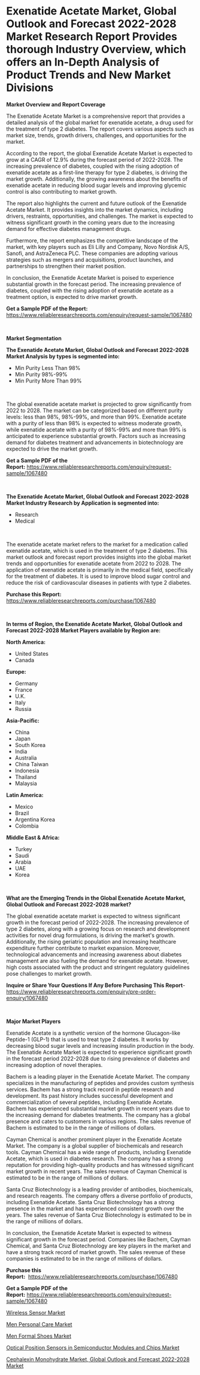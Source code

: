 <p><h1>Exenatide Acetate Market, Global Outlook and Forecast 2022-2028 Market Research Report Provides thorough Industry Overview, which offers an In-Depth Analysis of Product Trends and New Market Divisions</h1></p><p><strong>Market Overview and Report Coverage</strong></p>
<p><p>The Exenatide Acetate Market is a comprehensive report that provides a detailed analysis of the global market for exenatide acetate, a drug used for the treatment of type 2 diabetes. The report covers various aspects such as market size, trends, growth drivers, challenges, and opportunities for the market.</p><p>According to the report, the global Exenatide Acetate Market is expected to grow at a CAGR of 12.9% during the forecast period of 2022-2028. The increasing prevalence of diabetes, coupled with the rising adoption of exenatide acetate as a first-line therapy for type 2 diabetes, is driving the market growth. Additionally, the growing awareness about the benefits of exenatide acetate in reducing blood sugar levels and improving glycemic control is also contributing to market growth.</p><p>The report also highlights the current and future outlook of the Exenatide Acetate Market. It provides insights into the market dynamics, including drivers, restraints, opportunities, and challenges. The market is expected to witness significant growth in the coming years due to the increasing demand for effective diabetes management drugs.</p><p>Furthermore, the report emphasizes the competitive landscape of the market, with key players such as Eli Lilly and Company, Novo Nordisk A/S, Sanofi, and AstraZeneca PLC. These companies are adopting various strategies such as mergers and acquisitions, product launches, and partnerships to strengthen their market position.</p><p>In conclusion, the Exenatide Acetate Market is poised to experience substantial growth in the forecast period. The increasing prevalence of diabetes, coupled with the rising adoption of exenatide acetate as a treatment option, is expected to drive market growth.</p></p>
<p><strong>Get a Sample PDF of the Report:</strong> <a href="https://www.reliableresearchreports.com/enquiry/request-sample/1067480">https://www.reliableresearchreports.com/enquiry/request-sample/1067480</a></p>
<p>&nbsp;</p>
<p><strong>Market Segmentation</strong></p>
<p><strong>The Exenatide Acetate Market, Global Outlook and Forecast 2022-2028 Market Analysis by types is segmented into:</strong></p>
<p><ul><li>Min Purity Less Than 98%</li><li>Min Purity 98%-99%</li><li>Min Purity More Than 99%</li></ul></p>
<p>&nbsp;</p>
<p><p>The global exenatide acetate market is projected to grow significantly from 2022 to 2028. The market can be categorized based on different purity levels: less than 98%, 98%-99%, and more than 99%. Exenatide acetate with a purity of less than 98% is expected to witness moderate growth, while exenatide acetate with a purity of 98%-99% and more than 99% is anticipated to experience substantial growth. Factors such as increasing demand for diabetes treatment and advancements in biotechnology are expected to drive the market growth.</p></p>
<p><strong>Get a Sample PDF of the Report:</strong>&nbsp;<a href="https://www.reliableresearchreports.com/enquiry/request-sample/1067480">https://www.reliableresearchreports.com/enquiry/request-sample/1067480</a></p>
<p>&nbsp;</p>
<p><strong>The Exenatide Acetate Market, Global Outlook and Forecast 2022-2028 Market Industry Research by Application is segmented into:</strong></p>
<p><ul><li>Research</li><li>Medical</li></ul></p>
<p>&nbsp;</p>
<p><p>The exenatide acetate market refers to the market for a medication called exenatide acetate, which is used in the treatment of type 2 diabetes. This market outlook and forecast report provides insights into the global market trends and opportunities for exenatide acetate from 2022 to 2028. The application of exenatide acetate is primarily in the medical field, specifically for the treatment of diabetes. It is used to improve blood sugar control and reduce the risk of cardiovascular diseases in patients with type 2 diabetes.</p></p>
<p><strong>Purchase this Report:</strong>&nbsp; <a href="https://www.reliableresearchreports.com/purchase/1067480">https://www.reliableresearchreports.com/purchase/1067480</a></p>
<p>&nbsp;</p>
<p><strong>In terms of Region, the Exenatide Acetate Market, Global Outlook and Forecast 2022-2028 Market Players available by Region are:</strong></p>
<p>
    <p> <strong> North America: </strong>
        <ul>
            <li>United States</li>
            <li>Canada</li>
        </ul>
        </p> 
    <p> <strong> Europe: </strong>
        <ul>
            <li>Germany</li>
            <li>France</li>
            <li>U.K.</li>
            <li>Italy</li>
            <li>Russia</li>
        </ul>
        </p> 
    <p> <strong> Asia-Pacific: </strong>
        <ul>
            <li>China</li>
            <li>Japan</li>
            <li>South Korea</li>
            <li>India</li>
            <li>Australia</li>
            <li>China Taiwan</li>
            <li>Indonesia</li>
            <li>Thailand</li>
            <li>Malaysia</li>
        </ul>
        </p> 
    <p> <strong> Latin America: </strong>
        <ul>
            <li>Mexico</li>
            <li>Brazil</li>
            <li>Argentina Korea</li>
            <li>Colombia</li>
        </ul>
        </p> 
    <p> <strong> Middle East & Africa: </strong>
        <ul>
            <li>Turkey</li>
            <li>Saudi</li>
            <li>Arabia</li>
            <li>UAE</li>
            <li>Korea</li>
        </ul>
    </p>
    </p>
<p>&nbsp;</p>
<p><strong>What are the Emerging Trends in the Global Exenatide Acetate Market, Global Outlook and Forecast 2022-2028 market?</strong></p>
<p><p>The global exenatide acetate market is expected to witness significant growth in the forecast period of 2022-2028. The increasing prevalence of type 2 diabetes, along with a growing focus on research and development activities for novel drug formulations, is driving the market's growth. Additionally, the rising geriatric population and increasing healthcare expenditure further contribute to market expansion. Moreover, technological advancements and increasing awareness about diabetes management are also fueling the demand for exenatide acetate. However, high costs associated with the product and stringent regulatory guidelines pose challenges to market growth.</p></p>
<p><strong>Inquire or Share Your Questions If Any Before Purchasing This Report</strong>- <a href="https://www.reliableresearchreports.com/enquiry/pre-order-enquiry/1067480">https://www.reliableresearchreports.com/enquiry/pre-order-enquiry/1067480</a></p>
<p>&nbsp;</p>
<p><strong>Major Market Players</strong></p>
<p><p>Exenatide Acetate is a synthetic version of the hormone Glucagon-like Peptide-1 (GLP-1) that is used to treat type 2 diabetes. It works by decreasing blood sugar levels and increasing insulin production in the body. The Exenatide Acetate Market is expected to experience significant growth in the forecast period 2022-2028 due to rising prevalence of diabetes and increasing adoption of novel therapies.</p><p>Bachem is a leading player in the Exenatide Acetate Market. The company specializes in the manufacturing of peptides and provides custom synthesis services. Bachem has a strong track record in peptide research and development. Its past history includes successful development and commercialization of several peptides, including Exenatide Acetate. Bachem has experienced substantial market growth in recent years due to the increasing demand for diabetes treatments. The company has a global presence and caters to customers in various regions. The sales revenue of Bachem is estimated to be in the range of millions of dollars.</p><p>Cayman Chemical is another prominent player in the Exenatide Acetate Market. The company is a global supplier of biochemicals and research tools. Cayman Chemical has a wide range of products, including Exenatide Acetate, which is used in diabetes research. The company has a strong reputation for providing high-quality products and has witnessed significant market growth in recent years. The sales revenue of Cayman Chemical is estimated to be in the range of millions of dollars.</p><p>Santa Cruz Biotechnology is a leading provider of antibodies, biochemicals, and research reagents. The company offers a diverse portfolio of products, including Exenatide Acetate. Santa Cruz Biotechnology has a strong presence in the market and has experienced consistent growth over the years. The sales revenue of Santa Cruz Biotechnology is estimated to be in the range of millions of dollars.</p><p>In conclusion, the Exenatide Acetate Market is expected to witness significant growth in the forecast period. Companies like Bachem, Cayman Chemical, and Santa Cruz Biotechnology are key players in the market and have a strong track record of market growth. The sales revenue of these companies is estimated to be in the range of millions of dollars.</p></p>
<p><strong>Purchase this Report:</strong>&nbsp;&nbsp;<a href="https://www.reliableresearchreports.com/purchase/1067480">https://www.reliableresearchreports.com/purchase/1067480</a></p>
<p></p>
<p><strong>Get a Sample PDF of the Report:</strong>&nbsp;<a href="https://www.reliableresearchreports.com/enquiry/request-sample/1067480">https://www.reliableresearchreports.com/enquiry/request-sample/1067480</a></p>
<p><p><a href="https://www.linkedin.com/pulse/wireless-sensor-market-share-amp-new-trends-analysis-report-type-kyfue/">Wireless Sensor Market</a></p><p><a href="https://medium.com/@albanaduro2018/men-personal-care-market-size-growth-forecast-2023-2030-e8fa4991ac4f">Men Personal Care Market</a></p><p><a href="https://medium.com/@besaagolli28/men-formal-shoes-market-size-growth-forecast-2023-2030-08c3494516b6">Men Formal Shoes Market</a></p><p><a href="https://www.reportprime.com/optical-position-sensors-in-semiconductor-modules-and-chips-r5633">Optical Position Sensors in Semiconductor Modules and Chips Market</a></p><p><a href="https://github.com/GroverBarry/Market-Research-Report-List-1/blob/main/cephalexin-monohydrate-market-global-outlook-and-forecast-2022-2028-market.md">Cephalexin Monohydrate Market, Global Outlook and Forecast 2022-2028 Market</a></p></p>